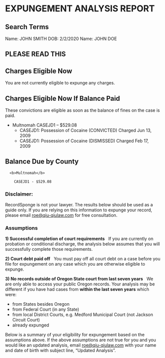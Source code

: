 # EXPUNGEMENT ANALYSIS REPORT
## Search Terms
Name: JOHN  SMITH DOB: 2/2/2020
Name: JOHN  DOE

## PLEASE READ THIS

## Charges Eligible Now
You are not currently eligible to expunge any charges.

## Charges Eligible Now If Balance Paid
These convictions are eligible as soon as the balance of fines on the case is paid.

 - Multnomah CASEJD1 – $529.08
     - CASEJD1: Possession of Cocaine (CONVICTED) Charged Jun 13, 2009
     - CASEJD1: Possession of Cocaine (DISMISSED) Charged Feb 17, 2009



## Balance Due by County
      <b>Multnomah</b>
      
        CASEJD1 - $529.08

### Disclaimer:
RecordSponge is not your lawyer. The results below should be used as a guide only. If you are relying on this information to expunge your record, please email roe@qiu-qiulaw.com for free consultation.

### Assumptions
<b>1) Successful completion of court requirements</b> &nbsp; If you are currently on probation or conditional discharge, the analysis below assumes that you will successfully complete those requirements.

<b>2) Court debt paid off</b> &nbsp; You must pay off all court debt on a case before you file for expungement on any case which you are otherwise eligible to expunge.

<b>3) No records outside of Oregon State court from last seven years</b> &nbsp; We are only able to access your public Oregon records. Your analysis may be different if you have had cases from <b>within the last seven years</b> which were:

  * from States besides Oregon
  * from Federal Court (in any State)
  * from local District Courts, e.g. Medford Municipal Court (not Jackson Circuit Court)
  * already expunged

Below is a summary of your eligibility for expungement based on the assumptions above.
If the above assumptions are not true for you and you would like an updated analysis, email roe@qiu-qiulaw.com with your name and date of birth with subject line, “Updated Analysis”.